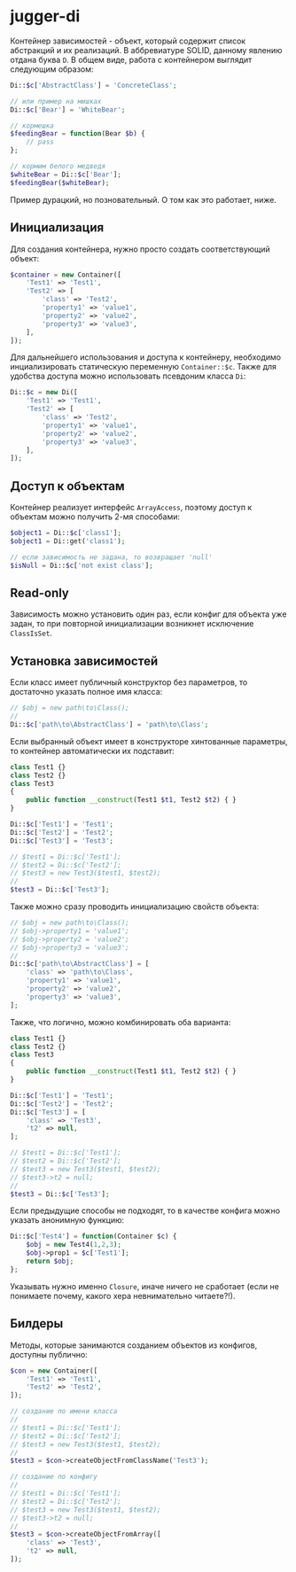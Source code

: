 # jugger-di

Контейнер зависимостей - объект, который содержит список абстракций и их реализаций.
В аббревиатуре SOLID, данному явлению отдана буква `D`.
В общем виде, работа с контейнером выглядит следующим образом:
```php
Di::$c['AbstractClass'] = 'ConcreteClass';

// или пример на мишках
Di::$c['Bear'] = 'WhiteBear';

// кормешка
$feedingBear = function(Bear $b) {
    // pass    
};

// кормим белого медведя
$whiteBear = Di::$c['Bear'];
$feedingBear($whiteBear);
```

Пример дурацкий, но позновательный. О том как это работает, ниже.

## Инициализация

Для создания контейнера, нужно просто создать соответствующий объект:
```php
$container = new Container([
    'Test1' => 'Test1',
    'Test2' => [
        'class' => 'Test2',
        'property1' => 'value1',
        'property2' => 'value2',
        'property3' => 'value3',
    ],
]);
```

Для дальнейшего использования и доступа к контейнеру, необходимо инциализировать статическую переменную `Container::$c`.
Также для удобства доступа можно использовать псевдоним класса `Di`:
```php
Di::$c = new Di([
    'Test1' => 'Test1',
    'Test2' => [
        'class' => 'Test2',
        'property1' => 'value1',
        'property2' => 'value2',
        'property3' => 'value3',
    ],
]);
```

## Доступ к объектам

Контейнер реализует интерфейс `ArrayAccess`, поэтому доступ к объектам можно получить 2-мя способами:
```php
$object1 = Di::$c['class1'];
$object1 = Di::get('class1');

// если зависимость не задана, то возвращает 'null'
$isNull = Di::$c['not exist class'];
```

## Read-only

Зависимость можно установить один раз, если конфиг для объекта уже задан, то при повторной инициализации возникнет исключение `ClassIsSet`.

## Установка зависимостей

Если класс имеет публичный конструктор без параметров, то достаточно указать полное имя класса:
```php
// $obj = new path\to\Class();
//
Di::$c['path\to\AbstractClass'] = 'path\to\Class';
```

Если выбранный объект имеет в конструкторе хинтованные параметры, то контейнер автоматически их подставит:
```php
class Test1 {}
class Test2 {}
class Test3
{
    public function __construct(Test1 $t1, Test2 $t2) { }
}

Di::$c['Test1'] = 'Test1';
Di::$c['Test2'] = 'Test2';
Di::$c['Test3'] = 'Test3';

// $test1 = Di::$c['Test1'];
// $test2 = Di::$c['Test2'];
// $test3 = new Test3($test1, $test2);
//
$test3 = Di::$c['Test3'];
```

Также можно сразу проводить инициализацию свойств объекта:
```php
// $obj = new path\to\Class();
// $obj->property1 = 'value1';
// $obj->property2 = 'value2';
// $obj->property3 = 'value3';
//
Di::$c['path\to\AbstractClass'] = [
    'class' => 'path\to\Class',
    'property1' => 'value1',
    'property2' => 'value2',
    'property3' => 'value3',
];
```

Также, что логично, можно комбинировать оба варианта:
```php
class Test1 {}
class Test2 {}
class Test3
{
    public function __construct(Test1 $t1, Test2 $t2) { }
}

Di::$c['Test1'] = 'Test1';
Di::$c['Test2'] = 'Test2';
Di::$c['Test3'] = [
    'class' => 'Test3',
    't2' => null,
];

// $test1 = Di::$c['Test1'];
// $test2 = Di::$c['Test2'];
// $test3 = new Test3($test1, $test2);
// $test3->t2 = null;
//
$test3 = Di::$c['Test3'];
```

Если предыдущие способы не подходят, то в качестве конфига можно указать анонимную функцию:
```php
Di::$c['Test4'] = function(Container $c) {
    $obj = new Test4(1,2,3);
    $obj->prop1 = $c['Test1'];
    return $obj;
};
```

Указывать нужно именно `Closure`, иначе ничего не сработает (если не понимаете почему, какого хера невнимательно читаете?!).

## Билдеры

Методы, которые занимаются созданием объектов из конфигов, доступны публично:
```php
$con = new Container([
    'Test1' => 'Test1',
    'Test2' => 'Test2',
]);

// создание по имени класса
//
// $test1 = Di::$c['Test1'];
// $test2 = Di::$c['Test2'];
// $test3 = new Test3($test1, $test2);
//
$test3 = $con->createObjectFromClassName('Test3');

// создание по конфигу
//
// $test1 = Di::$c['Test1'];
// $test2 = Di::$c['Test2'];
// $test3 = new Test3($test1, $test2);
// $test3->t2 = null;
//
$test3 = $con->createObjectFromArray([
    'class' => 'Test3',
    't2' => null,
]);
```
